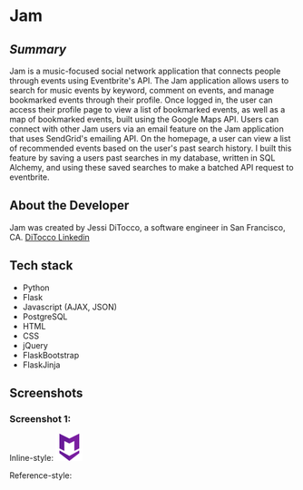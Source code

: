# Jam
## *Summary*
Jam is a music-focused social network application that connects people through events using Eventbrite's API. The Jam application allows users to search for music events by keyword, comment on events, and manage bookmarked events through their profile. Once logged in, the user can access their profile page to view a list of bookmarked events, as well as a map of bookmarked events, built using the Google Maps API. Users can connect with other Jam users via an email feature on the Jam application that uses SendGrid's emailing API. On the homepage, a user can view a list of recommended events based on the user's past search history. I built this feature by saving a users past searches in my database, written in SQL Alchemy, and using these saved searches to make a batched API request to eventbrite.

## About the Developer
Jam was created by Jessi DiTocco, a software engineer in San Francisco, CA. [DiTocco Linkedin](https://www.linkedin.com/in/jessiditocco/ "Jessi DiTocco Linkedin")


## Tech stack 
* Python
* Flask
* Javascript (AJAX, JSON)
* PostgreSQL
* HTML
* CSS
* jQuery
* FlaskBootstrap
* FlaskJinja

## Screenshots

### Screenshot 1:

Inline-style: 
![alt text](https://github.com/adam-p/markdown-here/raw/master/src/common/images/icon48.png "Logo Title Text 1")

Reference-style: 